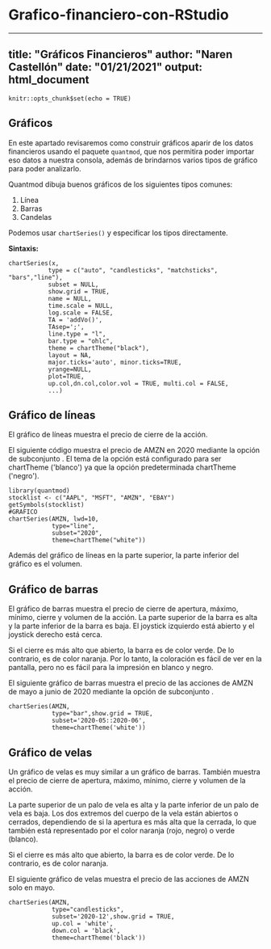 # Grafico-financiero-con-RStudio

---
title: "Gráficos Financieros"
author: "Naren Castellón"
date: "01/21/2021"
output: html_document
---

```{r setup, include=FALSE}
knitr::opts_chunk$set(echo = TRUE)
```

## **Gráficos**

En este apartado revisaremos como construir gráficos aparir de los datos financieros usando el paquete `quantmod`, que nos permitira poder importar eso datos a nuestra consola, además de brindarnos varios tipos de gráfico para poder analizarlo.

Quantmod dibuja buenos gráficos de los siguientes tipos comunes:

1. Línea
2. Barras
3. Candelas

Podemos usar `chartSeries()` y especificar los tipos directamente.

**Sintaxis:**

```{r eval=FALSE}
chartSeries(x,
           type = c("auto", "candlesticks", "matchsticks", "bars","line"), 
           subset = NULL,
           show.grid = TRUE, 
           name = NULL,
           time.scale = NULL,
           log.scale = FALSE,
           TA = 'addVo()',
           TAsep=';',
           line.type = "l",
           bar.type = "ohlc",
           theme = chartTheme("black"),
           layout = NA,
           major.ticks='auto', minor.ticks=TRUE,
           yrange=NULL,
           plot=TRUE,
           up.col,dn.col,color.vol = TRUE, multi.col = FALSE,
           ...)
```

## **Gráfico de líneas**

El gráfico de líneas muestra el precio de cierre de la acción.

El siguiente código muestra el precio de AMZN en 2020 mediante la opción de subconjunto . El tema de la opción está configurado para ser chartTheme ('blanco') ya que la opción predeterminada chartTheme ('negro').

```{r message=FALSE}
library(quantmod)
stocklist <- c("AAPL", "MSFT", "AMZN", "EBAY")
getSymbols(stocklist)
#GRAFICO
chartSeries(AMZN, lwd=10,
            type="line",
            subset="2020",
            theme=chartTheme("white"))
```

Además del gráfico de líneas en la parte superior, la parte inferior del gráfico es el volumen.

## **Gráfico de barras**

El gráfico de barras muestra el precio de cierre de apertura, máximo, mínimo, cierre y volumen de la acción. La parte superior de la barra es alta y la parte inferior de la barra es baja. El joystick izquierdo está abierto y el joystick derecho está cerca.

Si el cierre es más alto que abierto, la barra es de color verde. De lo contrario, es de color naranja. Por lo tanto, la coloración es fácil de ver en la pantalla, pero no es fácil para la impresión en blanco y negro.

El siguiente gráfico de barras muestra el precio de las acciones de AMZN de mayo a junio de 2020 mediante la opción de subconjunto .

```{r}
chartSeries(AMZN, 
            type="bar",show.grid = TRUE,
            subset='2020-05::2020-06',
            theme=chartTheme('white'))
```

## **Gráfico de velas**

Un gráfico de velas es muy similar a un gráfico de barras. También muestra el precio de cierre de apertura, máximo, mínimo, cierre y volumen de la acción.

La parte superior de un palo de vela es alta y la parte inferior de un palo de vela es baja. Los dos extremos del cuerpo de la vela están abiertos o cerrados, dependiendo de si la apertura es más alta que la cerrada, lo que también está representado por el color naranja (rojo, negro) o verde (blanco).

Si el cierre es más alto que abierto, la barra es de color verde. De lo contrario, es de color naranja.

El siguiente gráfico de velas muestra el precio de las acciones de AMZN solo en mayo.

```{r}
chartSeries(AMZN,
            type="candlesticks",
            subset='2020-12',show.grid = TRUE,
            up.col = 'white',
            down.col = 'black',
            theme=chartTheme('black'))
```


